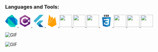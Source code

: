 
### Languages and Tools:
<p align="left">
  <a href="https://www.dart.dev" target="_blank" rel="noreferrer">
    <img src="https://raw.githubusercontent.com/devicons/devicon/master/icons/dart/dart-original.svg" alt="dart" width="40" height="40"/>
  </a>
  <a href="https://www.w3schools.com/cs/" target="_blank" rel="noreferrer">
    <img src="https://raw.githubusercontent.com/devicons/devicon/master/icons/csharp/csharp-original.svg" alt="csharp" width="40" height="40"/>
  </a>
  <a href="https://flutter.dev" target="_blank" rel="noreferrer">
    <img src="https://raw.githubusercontent.com/devicons/devicon/master/icons/flutter/flutter-original.svg" alt="flutter" width="40" height="40"/>
  </a>
  <a href="https://firebase.google.com" target="_blank" rel="noreferrer">
    <img src="https://raw.githubusercontent.com/devicons/devicon/master/icons/firebase/firebase-plain.svg" alt="firebase" width="40" height="40"/>
  </a>
   <a href="https://es.wikipedia.org/wiki/Archivo:JavaScript-logo.png" target="_blank" rel="noreferrer">
    <img src="https://upload.wikimedia.org/wikipedia/commons/6/6a/JavaScript-logo.png" width="40" height="40"/>
  </a>
</a>
   <a href="https://www.typescriptlang.org/branding/" target="_blank" rel="noreferrer">
    <img src="https://cdn.worldvectorlogo.com/logos/typescript-2.svg" width="40" height="40"/>
  </a>
  <a href="https://logospng.org/d/?l=aHR0cHM6Ly9sb2dvc3BuZy5vcmcvZG93bmxvYWQvaHRtbC01L2xvZ28taHRtbC01LTc2OC5wbmd8TG9nbyBIVE1MIDV8SFRNTDUgZSB1bWEgbGluZ3VhZ2VtIGRlIG1hcmNhY2FvIHVzYWRhIHBhcmEgZXN0cnV0dXJhciBlIGFwcmVzZW50YXIgY29udGV1ZG8gbmEgV29ybGQgV2lkZSBXZWIu" target="_blank" rel="noreferrer">
    <img src="https://logospng.org/download/html-5/logo-html-5-768.png" width="40" height="40"/>
  </a>
   <a href="https://tailwindcss.com/" target="_blank" rel="noreferrer">
    <img src="https://raw.githubusercontent.com/devicons/devicon/master/icons/css3/css3-original-wordmark.svg" width="40" height="40"/>
  </a>
   <a href="https://getbootstrap.com/" target="_blank" rel="noreferrer">
    <img src="https://getbootstrap.com/docs/5.3/assets/brand/bootstrap-logo-shadow.png" width="40" height="40"/>
  </a>
  </a>
  <a href="https://nodejs.org/en/about/branding" target="_blank" rel="noreferrer">
    <img src="https://nodejs.org/static/logos/nodejsLight.svg" width="40" height="40"/>
  </a>
  <a href="https://www.postgresql.org/" target="_blank" rel="noreferrer">
    <img src="https://www.postgresql.org/media/img/about/press/elephant.png" width="40" height="40"/>
  </a>
</p>
<p align="left">
  <img src="https://media.giphy.com/media/v1.Y2lkPTc5MGI3NjExeW1kNTNkamN3Z3VteDNwbXYyODlpdDVmeG0yejV6bjl6ZHNhOXdqbyZlcD12MV9naWZzX3NlYXJjaCZjdD1n/Hw0wIr1YL75VC/giphy.gif" alt="GIF" width="300" />
</p>
<p align="left">
  <img src="https://media4.giphy.com/media/v1.Y2lkPTc5MGI3NjExNXpkY2NyMWZyMDR4NTltYmo0aGhucHM3ajRyNzk5OXN1dG9mZXN3MiZlcD12MV9pbnRlcm5hbF9naWZfYnlfaWQmY3Q9Zw/bI8I9LaRXeN6E/giphy.gif" alt="GIF" width="300" />
</p>
